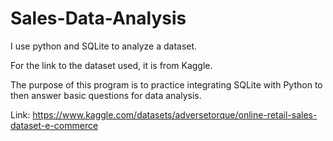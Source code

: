 # Sales-Data-Analysis
I use python and SQLite to analyze a dataset. 

For the link to the dataset used, it is from Kaggle. 

The purpose of this program is to practice integrating SQLite with Python to then answer basic questions for data analysis. 

Link: https://www.kaggle.com/datasets/adversetorque/online-retail-sales-dataset-e-commerce

